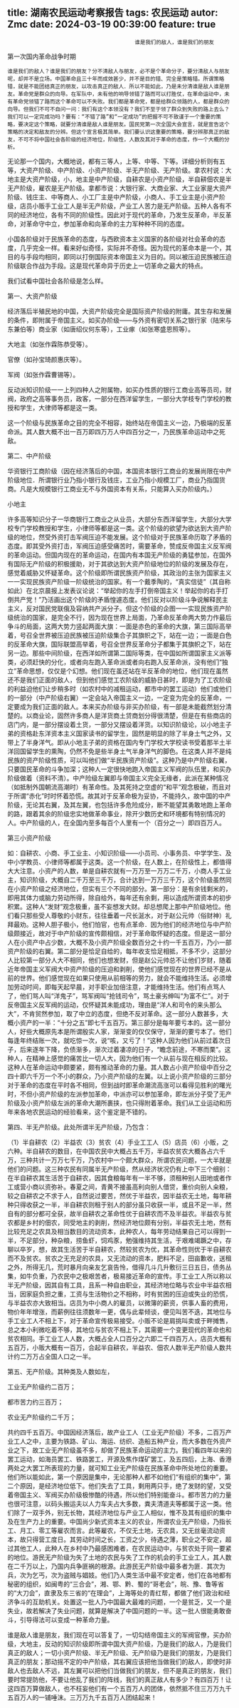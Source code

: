 title: 湖南农民运动考察报告
tags: 农民运动
autor: Zmc
date: 2024-03-19 00:39:00
feature: true
---
                                            谁是我们的敌人，谁是我们的朋友

第一次国内革命战争时期

    谁是我们的敌人？谁是我们的朋友？分不清敌人与朋友，必不是个革命分子，要分清敌人与朋友呢，却并不是立场。中国革命且三十年而成效甚少，并不是目的错、完全是策略错。所谓策略错，就是不能团结真正的朋友，以攻击真正的敌人．所以不能如此，乃是未分清谁是敌人谁是朋友。革命党是群众的向导。在军队中，未有他的响导领错了路而可以打胜仗，在革命运动中，未有革命党领错了路而这个革命可以不失败。我们都是革命党，都是给群众领路的人，都是群众的向导。但我们不可不自问一问：我们有这个本领没有？我们不至于领了群众到失败的路上去么？我们可以一定完成功吗？要有：“不错了路”和“一定成功”的把握不可不致谨于一个重要的策略，要决定这个策略，就要分清谁是敌人谁是朋友。国民党第一次全国大会宣言，就是宣告这个策略的决定和敌友的分辨。但这个宣言极其简单。我们要认识这重要的策略，要分辨那真正的敌友，不可不将中国社会各阶级的经济地位，阶级性，人数及其对于革命的态度，作一个大概的分析。

无论那一个国内，大概地说，都有三等人，上等、中等、下等。详细分析则有五等，大资产阶级、中产阶级、小资产阶级、半无产阶级、无产阶级。拿农村说：大地主是大资产阶级，小，地主是中产阶级，自耕农是小资产阶级，半自耕佃农是半无产阶级，雇农是无产阶级。拿都市说：大银行家、大商业家、大工业家是大资产阶级、钱庄主、中等商人、小工厂主是中产阶级，小商人、手工业主是小资产阶级，店员小贩手工业工人是半无产阶级，产业工人苦力是无产阶级。五种人各有不同的经济地位，各有不同的阶级性。因此对于现代的革命，乃发生反革命，半反革命，对革命守中立，参加革命和向革命的主力军种种不同的态度。

小国各阶级对于民族革命的态度，与西欧资本主义国家的各阶级对社会革命的态度，几乎完全一样。看来好似奇怪，实际并不奇怪。因为现代的革命本是一个，其目的与手段均相同，即同以打倒国际资本帝国主义为目的。同以被压迫民族被压迫阶级联合作战为手段。这是现代革命异于历史上一切革命之最大的特点。

我们试看中国社会各阶级是怎么样。

第一、大资产阶级

经济落后半殖民地的中国，大资产阶级完全是国际资产阶级的附庸。其生存和发展的条件，即附属于帝国主义。如买办阶级――与外资有密切关系之银行家（陆宋与东兼伯等）商业家（如唐绍仪何东等），工业瘃（如张寒盛恩照等）。

大地主（如张作霖陈恭受等）。

官僚（如孙宝琦颜惠庆等）。

军阀（如张作霖曹锡等）。

反动派知识阶级一一上列四种人之附属物，如买办性质的银行工商业高等员司，财阀，政府之高等事务员，政客，一部分在西洋留学生，一部分大学枝专门学校的教授和学生，大律师等都是这一类。

这一个阶级与民族革命之目的完全不相容，始终站在帝国主义一边，乃极端的反革命派。其人数大概不出一百万即四万万人中四百分之一，乃民族革命运动中之死敌。

第二、中产阶级

华资银行工商阶级（因在经济落后的中国，本国资本银行工商业的发展尚限在中产阶级地位．所谓银行业乃指小银行及钱庄，工业乃指小规模工厂，商业乃指国货商。凡是大规模银行工商业无不与外国资本有关系，只能算入买办阶级内。）

小地主

许多高等知识分子一华商银行工商业之从业员，大部分东西洋留学生，大部分大学校专门学校教授和学生，小律师等都是这一类。这个阶级的欲望为欲达到大资产阶级的地位，然受外资打击军阀压迫不能发展。这个阶级对于民族革命历取了矛盾的态度。即其受外资打击，军阀压迫感受痛苦时，需要革命，赞成反帝国主义反军阀的革命运动。但国内现在的革命运动，在国内有本国无产阶级的勇猛参加，在国外有国际无产阶级的积极援助，对于其欲达到大资产阶级地位的阶级的发展及存在，感觉着威胁又怀疑革命。这个阶级即所谓民族资产阶级，其政治的主张为国家主义一一实现民族资产阶级一阶级统治的国家。有一个戴季陶的，“真实信徒”（其自称如此）在北京晨报上发表议论说：“举起你的左手打倒帝国主义！举起你的右手打倒共产党！”乃活画出这个阶级的矛盾惶遽态度。他们反对以阶级斗争说解释民主主义，反对国民党联俄及容纳共产派分子。但这个阶级的企图一一实现民族资产阶级统治的国家，是完全不行，因为现在世界上局面，乃革命反革命两大势力作最后争斗的局面，这两大势力竖起两面大旗：一面是赤色的革命的大旗，第三国际高举着，号召全世界被压迫民族被压迫阶级集合子其旗帜之下，站在一边；一面是白色的反革命大旗，国际联盟高举着，号召全世界反革命分子都集于其旗帜之下，站在另一边。那些中间阶级，在西洋如所谓第二国际等类，在中国如所谓国家主义派等类，必须赶快的分化，或者向左跑入革命派或者向右跑入反革命派，没有他们“独立”革命思想，仅仅是个幻想。他们现在虽还站在半反革命的地位，他们现在虽然还不是我们正面的敌人，但到他们感觉工农阶级的威胁日甚时，即是为了工农阶级的利益迫他们让步稍多时（如农村中的减租运动，都市中的罢工运动）他们或他们的一部分（中产阶级右翼）一定会站入帝国主义一边，一定变为完全的反革命，一定要成为我们正面的敌人。本来买办阶级与非买办阶级，有一部是未能截然划分清楚的。以商业论，固然许多商人是洋货商土贷商划分得很清楚，但是在有些商店的店门内，是一部分摆设着土货，一部分又摆设着洋货。以知识阶级论，以小地主子弟的资格赴东洋资本主义国家读书的留学生，固然是明显的除了半身土气之外，又带上了半身洋气。即从小地主子弟的资格在国内专门学校大学校读书受着那半土半洋回国留学生的熏陶，仍然不免是些半身土气半身洋气的脚色。在这类人并不是纯民族的资产阶级性质，可以叫他们做“半民族资产阶级”。这种乃是中产阶级右翼，只要国民革命的斗争加深；这种人一定很快地跑入帝国主义军阀的队伍里，和买办阶级做着（资料不清）。中产险级左翼即与帝国主义完全无缘者，此派在某种情况（如抵制外国朝流高潮时）有革命性。及其死持之空虚的“和平”观念极破，而且对于所谓“赤化”时时怀着恐慌。故其对于反革命极为妥协，不能持久，故中国的中产阶级，无论其右翼，及其左翼，也包括许多危险成分，断不能望其勇敢地跑上革命的路，跟着其余的阶级忠实地做革命事业，除开少数历史和环境都有特别情况的人。中产阶级的人，在全国内至多每百个人里有一个（百分之一）即四百万人。

第三小资产阶级

如：自耕农、小商、手工业主、小知识阶级――小员司、小事务员、中学学生、及中小学教员、小律师等都属于这类。这一个阶级，在人数上，在阶级性上，都值得大大注意。小资产的人数，单是自耕农就有一万万至一万万二千万，小商人手工业主，知识阶级，大概自二千万至三千万，合计达到一万万三千万，这个阶级虽然同在小资产阶级之经济地位，但实有三个不同的部分。第一部分：是有余钱剩米的，即用其体力或脑力劳动所得，除自给外，每年还有余剩，用以造成所谓资本的初步积累。这种人“发财”观念极重，虽不妄想发大财。却总想爬上那中产阶级地位。他们看只那些受人尊敬的小财东，往往垂着一尺长涎水，对于赵公元帅（俗财神）礼拜最劝。这种人胆子极小，他们怕官，也有点革命．因为他们的经济地位与中产阶级颇接近，故对于中产阶级的宣传颇相信，对于革命取怀疑的态度。但是这一部分人在小资产中占少数，大概不及小资产阶级全数百分之十约一千五百万，乃小一部资产阶级的右翼。第二部分是恰足自给的，每年收支恰足相抵，不多不少，这部分人比较第一部分人大不相同，他们也想发财，但是赵公元帅总不让他们岁财，随着近年帝国主义军阀大中资产阶级的压迫和剥削，使他们感觉现在的世界已经不是从前的世界。他们感觉现在如果只使用从前相等的劳力，就会不能维持生活。必须增加劳动时间，即每天起早晨，对手职业加倍注意，才能维持生活。他们有点骂人了，他们骂人叫“洋鬼子”，骂军阀叫“抢钱司令”，骂土豪劣绅叫“为富不仁”。对于反帝国主义反军阀的运动，仅怀疑其未能成功，理由是“洋人和司令的来头那么大”，不肯贸然参加，取了中立的态度，但绝不反对革命。这一部分人数甚多，大概小资产的一半：“十分之五”即七千五百万。第三部分是每年要亏本的。这一部分人，好些大概原先本是所谓殷实人家，渐渐变的仅仅保守，渐渐的要亏本了。他们每逢年终结账一次，就吃惊一次，说“咳，又亏了！”这种人因为他们从前过着次日子，后来逐年下降，负债渐多，渐次过着凄凉的日子，“瞻念前途，不寒而栗”。这种人，在精神上感觉的痛苦比一切人大，因为他们有一个从前与现在相反的比较。这种人在革命运动中颇要紧，颇有推动革命的力量。其人数占小资产阶级中百分之四十即六千万一个不小的群众，乃小资产阶级的左翼。以上说小资产阶级的三部分对于革命的态度在平时各不相同，但到战时即革命潮流高涨可以看得见胜利的曙光时，不但小资产阶级的左派参加革命，中派亦可以参加革命，即左派分子受了无产阶级及小资产阶级左派的革命大潮所裹挟，也只得附着革命。我们从工业运动和历年来各地农民运动的经验看来，这个鉴定是不错的。

第四、半无产阶级。此处所谓半无产阶级，乃包含：

（1）半自耕农（2）半益农（3）贫农（4）手业工工人（5）店员（6）小贩，之六种。半自耕农的数目，在中国农民中大概占五千万，半益农贫农大概各占六千万，三种共计一万万七千万，乃农村中一个颇大群众，所谓农民问题，一大半就是他们的问题。这三种农民有同属半无产阶级，然从经济状况仍有上中下三个细别：在半自耕农其生活苦于自耕农，因其食粮每年有一半不够，须租种别人田地或者作工或营小商以资弥补。春夏之间，青黄不接虽高利向别人借贷，重价向别人籴粮，较之自耕农之不求于人，自然说过要苦，然优于半益农，因半益农无土地，每年耕种只得收获之一半，半自耕农则租于别人的部分虽只收获一半，或且不足一半，然自有的部分都可全获，故半自耕农之革命性优于自耕农而不及半益农。半益农与贫农都是乡村的佃农，同受地主的剥削，然经济地位颇有分别，半益农无土地，然有比较充足之农具及相当数目的流动资本，此种农人，每年劳动结果自己可以得到一半，不足部分，种杂粮，捞鱼虾，饲鸡豕，勉强维持其生活，于艰难竭蹶之中，存聊以卒岁，想，故其生活苦于半自耕农，然较贫农为优，其革命性则优于半自耕农而不及贫农。贫农之无充足的农具，又无流动的资本，肥料不足，田亩歉收，送租之外，所得无几，荒时暴月向亲友乞哀告怜，借得几斗几升敷衍三日五日，债务丛集，如牛负重，乃农民中之极艰苦者，极易接近革命的宣传。手工业工人所以称以半无产阶级，因其自有工具，且系一种自由职业，其经济地位略与农业中半益农相当，因家庭负担之重，工资与生活物价之不相称，时有贫困的压迫或失业的恐慌，与半益农亦大致相当。店员为中小商人的雇员，以微簿的薪资，供事人畜的费用，物价年年增涨，而薪例往往须数年一更，偶与此辈倾谈，便见叫苦不迭，其地位与手工业工人不相上下，对于革命宣传极易接受。小贩不论是肩挑叫卖或于畔摊售，总之本小利微吃着不够，其地位与贫农不相上下，其需要一个变更现代的革命也和贫农相同。手工业工人人数，大概占全人口百分之六即二千四百万人，店员大概有五百万，小贩大概有一百万，合起半自耕农，半益农、佃农人数半无产阶级人数共计约二万万占全国人口之一半。

第五、无产阶级。其种类及人数如左，

工业无产阶级约二百万；

都市苦力约三百万；

农业无产阶级约二千万；

共约四千五百万。中国因经济落后，故产业工人（工业无产阶级）不多，二百万产业工人之中，主要为铁路、矿山、海运、纺织、造船五种产业，而大多数在外资产业之下，故工业无产阶级虽不多，却做了民族革命运动的主力。我们看四年以来的罢工运动，如海员罢工、铁路罢工，开源及焦作煤矿罢工，及五四后，上海、香港两处之大罢工所表现的力量，就可知工业无产阶级在民族革命中所处地位的重要。他们所以能如此，第一个原因是集中，无论那种人都不如他们“有组织的集中”，第二个原因，是经济地位低下。他们失去了工具，剩用两只手，绝了发财的望，又受着帝国主义、军阀买办阶级极惨酷的待遇，所以他们特别能奋斗。都市苦力的力量也很可注意，以码头搬运夫以人力车夫占大多数，粪夫清道夫等都属于这一类。他们除了一双手外，别无长物，其经济地位与产业工人相似，惟不及其有组织的集中及在生产力上的重要。中国尚少新式资本主义的农业，所谓农业无产阶级，乃指长工、月工、零工等雇农而言。此等雇农，不仅无土地，无农具，又无丝毫流动资本，故只得营工度日。其劳动时间之长，工资之少，待遇之薄，职业之不安定，超过其他工人，此种人在乡村中乃最感困难者，在农民运动中，与贫农处于同一要紧的地位。游民无产阶级为失了土地的农民与失了工作的机会的手工业工人，其人数在二千万以上，乃国内兵争匪祸的根源。此游民无产阶级中最多者为匪．其次为兵，次为乞丐，次为盗贼与娼妓。他们乃人类生活中最不安定者，他们在各地都有秘密的组织，如闽粤的“三合会”，湘、鄂、黔、蜀的“哥老会”，皖、豫、鲁等省的“大刀会”，直隶及东三省的“在理会”，上海等处的青红帮，都做了他们政治和经济争斗的互助机关。处置这一批人乃中国最大最难的问题，一个是贫乏，又一个是失业，故若解决了失业问题，就算是解决了中国问题的一半。这一批人很能勇敢奋斗，引导得法可以变成一种革命力量。

谁是敌人谁是朋友，我们现在可以答复了，一切勾结帝国主义的军阀官僚，买办阶级，大地主，反动的知识阶级即所谓中国大资产阶级，乃是我们的敌人，乃是我们真正的敌人；一切小资产阶级、半无产阶级、无产阶级乃是我们的朋友，乃是我们真正的朋友；那动摇不定的中产阶级，其右翼应该把他当做我们的敌人，即使时非敌人也去敌人不远，其左翼可以把他们当做我们的朋友，但不是真正的朋友，我们要时常提防他，不要让他乱了我们的阵线，我们的真正敌人有多少？有四百万！让这四百万算做敌人，也不枉妄他们有一个五百万人的团体，依然抵不住三万万九千五百万人的一铺唾沫。三万万九千五百万人团结起来！